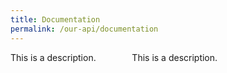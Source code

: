 ```yaml
---
title: Documentation
permalink: /our-api/documentation
---
```

<div class="container" style="display: flex;">
	<div class="item" style="flex-grow: 1;">This is a description.</div>
	<div class="item" style="flex-grow: 3;">This is a description.</div>
</div>